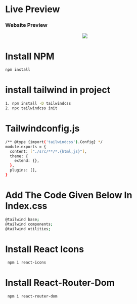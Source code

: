 # Live Preview
### Website Preview
<p align="center"> 
  <kbd>
    <a href="[https://varadbhogayata.github.io" target="_blank](https://anuxr4g-spotify-clone-react.vercel.app/
)"><img src="examples/preview.gif">
  </a>
  </kbd>
</p>

# Install NPM
```bash
npm install
```

# install tailwind in project
```bash
1. npm install -D tailwindcss 
2. npx tailwindcss init
```

# Tailwindconfig.js
``` bash
/** @type {import('tailwindcss').Config} */ 
module.exports = { 
  content: ["./src/**/*.{html,js}"], 
  theme: { 
    extend: {}, 
  }, 
  plugins: [], 
}  
```

# Add The Code Given Below In Index.css
```bash
@tailwind base; 
@tailwind components; 
@tailwind utilities;  
```

# Install React Icons
```bash
 npm i react-icons
```
# Install React-Router-Dom
```bash
 npm i react-router-dom
```
